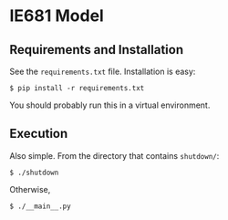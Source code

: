 IE681 Model
===========

Requirements and Installation
-----------------------------

See the `requirements.txt` file. Installation is easy:

    $ pip install -r requirements.txt

You should probably run this in a virtual environment.


Execution
---------

Also simple. From the directory that contains `shutdown/`:

    $ ./shutdown

Otherwise,

    $ ./__main__.py
